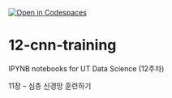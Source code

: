 [![Open in Codespaces](https://classroom.github.com/assets/launch-codespace-2972f46106e565e64193e422d61a12cf1da4916b45550586e14ef0a7c637dd04.svg)](https://classroom.github.com/open-in-codespaces?assignment_repo_id=17253729)
# 12-cnn-training

IPYNB notebooks for UT Data Science (12주차)

11장 – 심층 신경망 훈련하기
